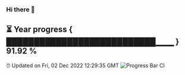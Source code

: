 ### Hi there 👋
⏳ Year progress { ███████████████████████████▁▁▁ } 91.92 %
---
⏰ Updated on Fri, 02 Dec 2022 12:29:35 GMT
![Progress Bar CI](https://github.com/liununu/liununu/workflows/Progress%20Bar%20CI/badge.svg)
